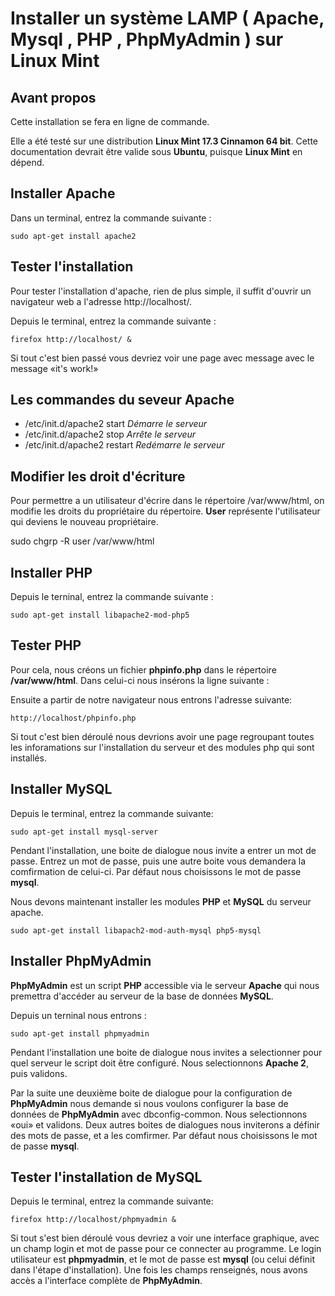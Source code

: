 # Installer un système LAMP ( Apache, Mysql , PHP , PhpMyAdmin ) sur Linux Mint

## Avant propos

Cette installation se fera en ligne de commande.

Elle a été testé sur une distribution **Linux Mint 17.3 Cinnamon 64 bit**. Cette documentation devrait être valide sous **Ubuntu**, puisque **Linux Mint** en dépend.

## Installer Apache

Dans un terminal, entrez la commande suivante :

    sudo apt-get install apache2

## Tester l'installation

Pour tester l'installation d'apache, rien de plus simple, il suffit d'ouvrir un navigateur web a l'adresse http://localhost/. 

Depuis le terminal, entrez la commande suivante :

    firefox http://localhost/ &

Si tout c'est bien passé vous devriez voir une page avec message avec le message «it's work!»

## Les commandes du seveur Apache

* /etc/init.d/apache2 start   *Démarre le serveur*
* /etc/init.d/apache2 stop    *Arrête le serveur*
* /etc/init.d/apache2 restart *Redémarre le serveur*

## Modifier les droit d'écriture

Pour permettre a un utilisateur d'écrire dans le répertoire /var/www/html, on modifie les droits du propriétaire du répertoire.
**User** représente l'utilisateur qui deviens le nouveau propriétaire.

sudo chgrp -R user /var/www/html 

## Installer PHP

Depuis le terninal, entrez la commande suivante :

    sudo apt-get install libapache2-mod-php5

## Tester PHP

Pour cela, nous créons un fichier **phpinfo.php** dans le répertoire **/var/www/html**.
Dans celui-ci nous insérons la ligne suivante :

<?php phpinfo(); ?>

Ensuite a partir de notre navigateur nous entrons l'adresse suivante:

    http://localhost/phpinfo.php

Si tout c'est bien déroulé nous devrions avoir une page regroupant toutes les inforamations sur l'installation du serveur et des modules php qui sont installés.

## Installer MySQL

Depuis le terminal, entrez la commande suivante:

    sudo apt-get install mysql-server

Pendant l'installation, une boite de dialogue nous invite a entrer un mot de passe.
Entrez un mot de passe, puis une autre boite vous demandera la comfirmation de celui-ci.
Par défaut nous choisissons le mot de passe **mysql**.

Nous devons maintenant installer les modules **PHP** et **MySQL** du serveur apache.

    sudo apt-get install libapach2-mod-auth-mysql php5-mysql

## Installer PhpMyAdmin

**PhpMyAdmin** est un script **PHP** accessible via le serveur **Apache** qui nous premettra d'accéder au serveur de la base de données **MySQL**.

Depuis un terninal nous entrons :

    sudo apt-get install phpmyadmin

Pendant l'installation une boite de dialogue nous invites a selectionner pour quel serveur le script doit être configuré. Nous selectionnons **Apache 2**, puis validons.

Par la suite une deuxième boite de dialogue pour la configuration de **PhpMyAdmin** nous demande si nous voulons configurer la base de données de **PhpMyAdmin** avec dbconfig-common. 
Nous selectionnons «oui» et validons.
Deux autres boites de dialogues nous inviterons a définir des mots de passe, et a les comfirmer. Par défaut nous choisissons le mot de passe **mysql**.

## Tester l'installation de MySQL

Depuis le terminal, entrez la commande suivante:

    firefox http://localhost/phpmyadmin &

Si tout s'est bien déroulé vous devriez a voir une interface graphique, avec un champ login et mot de passe pour ce connecter au programme.
Le login utilisateur est **phpmyadmin**, et le mot de passe est **mysql** (ou celui définit dans l'étape d'installation). Une fois les champs renseignés, nous avons accès a l'interface complète de **PhpMyAdmin**.
